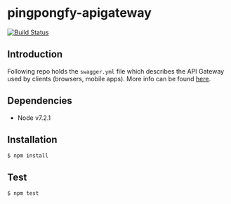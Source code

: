 # pingpongfy-apigateway

[![Build Status](https://travis-ci.org/vicente-valls/pingpongfy-api.svg?branch=master)](https://travis-ci.org/vicente-valls/pingpongfy-api)

## Introduction
Following repo holds the `swagger.yml` file which describes the API Gateway used by clients (browsers, mobile apps).
More info can be found [here](https://github.com/vicente-valls/pingpongfy-doc).

## Dependencies
* Node v7.2.1

## Installation
`$ npm install`

## Test
`$ npm test`
